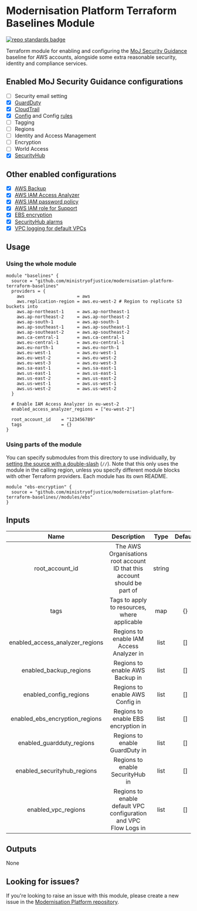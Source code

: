 # Modernisation Platform Terraform Baselines Module

[![repo standards badge](https://img.shields.io/badge/dynamic/json?color=blue&style=for-the-badge&logo=github&label=MoJ%20Compliant&query=%24.result&url=https%3A%2F%2Foperations-engineering-reports.cloud-platform.service.justice.gov.uk%2Fapi%2Fv1%2Fcompliant_public_repositories%2Fmodernisation-platform-terraform-baselines)](https://operations-engineering-reports.cloud-platform.service.justice.gov.uk/public-github-repositories.html#modernisation-platform-terraform-baselines "Link to report")

Terraform module for enabling and configuring the [MoJ Security Guidance](https://ministryofjustice.github.io/security-guidance/baseline-aws-accounts/#baseline-for-amazon-web-services-accounts) baseline for AWS accounts, alongside some extra reasonable security, identity and compliance services.

## Enabled MoJ Security Guidance configurations

- [ ] Security email setting
- [x] [GuardDuty](modules/guardduty/README.md)
- [x] [CloudTrail](modules/cloudtrail/README.md)
- [x] [Config](modules/config/README.md) and Config [rules](modules/config/RULES.md)
- [ ] Tagging
- [ ] Regions
- [ ] Identity and Access Management
- [ ] Encryption
- [ ] World Access
- [x] [SecurityHub](modules/securityhub/README.md)

## Other enabled configurations

- [x] [AWS Backup](modules/backup/README.md)
- [x] [AWS IAM Access Analyzer](modules/access-analyzer/README.md)
- [x] [AWS IAM password policy](modules/iam/README.md)
- [x] [AWS IAM role for Support](modules/support/README.md)
- [x] [EBS encryption](modules/ebs/README.md)
- [x] [SecurityHub alarms](modules/securityhub-alarms/README.md)
- [x] [VPC logging for default VPCs](modules/vpc/README.md)

## Usage

### Using the whole module

```
module "baselines" {
  source = "github.com/ministryofjustice/modernisation-platform-terraform-baselines"
  providers = {
    aws                    = aws
    aws.replication-region = aws.eu-west-2 # Region to replicate S3 buckets into
    aws.ap-northeast-1     = aws.ap-northeast-1
    aws.ap-northeast-2     = aws.ap-northeast-2
    aws.ap-south-1         = aws.ap-south-1
    aws.ap-southeast-1     = aws.ap-southeast-1
    aws.ap-southeast-2     = aws.ap-southeast-2
    aws.ca-central-1       = aws.ca-central-1
    aws.eu-central-1       = aws.eu-central-1
    aws.eu-north-1         = aws.eu-north-1
    aws.eu-west-1          = aws.eu-west-1
    aws.eu-west-2          = aws.eu-west-2
    aws.eu-west-3          = aws.eu-west-3
    aws.sa-east-1          = aws.sa-east-1
    aws.us-east-1          = aws.us-east-1
    aws.us-east-2          = aws.us-east-2
    aws.us-west-1          = aws.us-west-1
    aws.us-west-2          = aws.us-west-2
  }

  # Enable IAM Access Analyzer in eu-west-2
  enabled_access_analyzer_regions = ["eu-west-2"]

  root_account_id    = "123456789"
  tags               = {}
}
```

### Using parts of the module

You can specify submodules from this directory to use individually, by [setting the source with a double-slash](https://www.terraform.io/docs/modules/sources.html#modules-in-package-sub-directories) (`//`). Note that this only uses the module in the calling region, unless you specify different module blocks with other Terraform providers. Each module has its own README.

```
module "ebs-encryption" {
  source = "github.com/ministryofjustice/modernisation-platform-terraform-baselines//modules/ebs"
}
```

## Inputs

|              Name               |                                Description                                |  Type  | Default | Required |
| :-----------------------------: | :-----------------------------------------------------------------------: | :----: | :-----: | -------- |
|         root_account_id         | The AWS Organisations root account ID that this account should be part of | string |         | yes      |
|              tags               |               Tags to apply to resources, where applicable                |  map   |   {}    | no       |
| enabled_access_analyzer_regions |                 Regions to enable IAM Access Analyzer in                  |  list  |   []    | no       |
|     enabled_backup_regions      |                      Regions to enable AWS Backup in                      |  list  |   []    | no       |
|     enabled_config_regions      |                      Regions to enable AWS Config in                      |  list  |   []    | no       |
| enabled_ebs_encryption_regions  |                    Regions to enable EBS encryption in                    |  list  |   []    | no       |
|    enabled_guardduty_regions    |                      Regions to enable GuardDuty in                       |  list  |   []    | no       |
|   enabled_securityhub_regions   |                     Regions to enable SecurityHub in                      |  list  |   []    | no       |
|       enabled_vpc_regions       |     Regions to enable default VPC configuration and VPC Flow Logs in      |  list  |   []    | no       |

## Outputs

None

## Looking for issues?

If you're looking to raise an issue with this module, please create a new issue in the [Modernisation Platform repository](https://github.com/ministryofjustice/modernisation-platform/issues).

